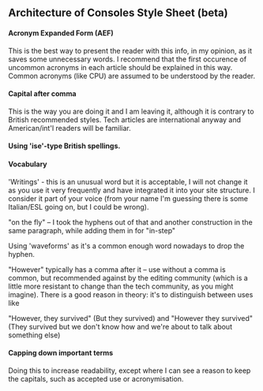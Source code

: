 ## Architecture of Consoles Style Sheet (beta)

#### Acronym Expanded Form (AEF)

This is the best way to present the reader with this info, in my opinion, as it saves some unnecessary words. I recommend that the first occurence of uncommon acronyms in each article should be explained in this way. Common acronyms (like CPU) are assumed to be understood by the reader.

#### Capital after comma

This is the way you are doing it and I am leaving it, although it is contrary to British recommended styles. Tech articles are international anyway and American/int'l readers will be familiar.

#### Using 'ise'-type British spellings.

#### Vocabulary

'Writings' - this is an unusual word but it is acceptable, I will not change it as you use it very frequently and have integrated it into your site structure. I consider it part of your voice (from your name I'm guessing there is some Italian/ESL going on, but I could be wrong).

"on the fly" – I took the hyphens out of that and another construction in the same paragraph, while adding them in for "in-step"

Using 'waveforms' as it's a common enough word nowadays to drop the hyphen.

"However" typically has a comma after it – use without a comma is common, but recommended against by the editing community (which is a little more resistant to change than the tech community, as you might imagine). There is a good reason in theory: it's to distinguish between uses like

"However, they survived" (But they survived)
and
"However they survived" (They survived but we don't know how and we're about to talk about something else)

#### Capping down important terms

Doing this to increase readability, except where I can see a reason to keep the capitals, such as accepted use or acronymisation.
